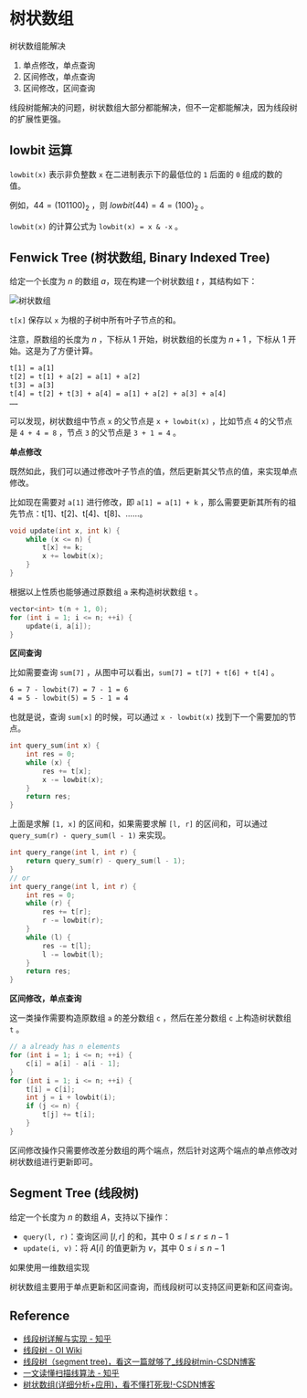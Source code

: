 # 树状数组


树状数组能解决

1. 单点修改，单点查询
2. 区间修改，单点查询
3. 区间修改，区间查询

线段树能解决的问题，树状数组大部分都能解决，但不一定都能解决，因为线段树的扩展性更强。

## lowbit 运算

`lowbit(x)` 表示非负整数 `x` 在二进制表示下的最低位的 `1` 后面的 `0` 组成的数的值。

例如，$44 = (101100)_2$ ，则 $lowbit(44) = 4 = (100)_2$ 。

`lowbit(x)` 的计算公式为 `lowbit(x) = x & -x` 。

## Fenwick Tree (树状数组, Binary Indexed Tree)

给定一个长度为 $n$ 的数组 $a$，现在构建一个树状数组 $t$ ，其结构如下：

![树状数组](https://gitlab.com/convexwf/convex-resource/-/raw/master/convex-notes/leetcode-树状数组.png)

`t[x]` 保存以 `x` 为根的子树中所有叶子节点的和。

注意，原数组的长度为 $n$ ，下标从 $1$ 开始，树状数组的长度为 $n+1$ ，下标从 $1$ 开始。这是为了方便计算。

```txt
t[1] = a[1]
t[2] = t[1] + a[2] = a[1] + a[2]
t[3] = a[3]
t[4] = t[2] + t[3] + a[4] = a[1] + a[2] + a[3] + a[4]
……
```

可以发现，树状数组中节点 `x` 的父节点是 `x + lowbit(x)` ，比如节点 `4` 的父节点是 `4 + 4 = 8` ，节点 `3` 的父节点是 `3 + 1 = 4` 。

**单点修改**

既然如此，我们可以通过修改叶子节点的值，然后更新其父节点的值，来实现单点修改。

比如现在需要对 `a[1]` 进行修改，即 `a[1] = a[1] + k` ，那么需要更新其所有的祖先节点：t[1]、t[2]、t[4]、t[8]、……。

```cpp
void update(int x, int k) {
    while (x <= n) {
        t[x] += k;
        x += lowbit(x);
    }
}
```

根据以上性质也能够通过原数组 `a` 来构造树状数组 `t` 。

```cpp
vector<int> t(n + 1, 0);
for (int i = 1; i <= n; ++i) {
    update(i, a[i]);
}
```

**区间查询**

比如需要查询 `sum[7]` ，从图中可以看出，`sum[7] = t[7] + t[6] + t[4]` 。

```txt
6 = 7 - lowbit(7) = 7 - 1 = 6
4 = 5 - lowbit(5) = 5 - 1 = 4
```

也就是说，查询 `sum[x]` 的时候，可以通过 `x - lowbit(x)` 找到下一个需要加的节点。

```cpp
int query_sum(int x) {
    int res = 0;
    while (x) {
        res += t[x];
        x -= lowbit(x);
    }
    return res;
}
```

上面是求解 `[1, x]` 的区间和，如果需要求解 `[l, r]` 的区间和，可以通过 `query_sum(r) - query_sum(l - 1)` 来实现。

```cpp
int query_range(int l, int r) {
    return query_sum(r) - query_sum(l - 1);
}
// or
int query_range(int l, int r) {
    int res = 0;
    while (r) {
        res += t[r];
        r -= lowbit(r);
    }
    while (l) {
        res -= t[l];
        l -= lowbit(l);
    }
    return res;
}
```

**区间修改，单点查询**

这一类操作需要构造原数组 `a` 的差分数组 `c` ，然后在差分数组 `c` 上构造树状数组 `t` 。

```cpp
// a already has n elements
for (int i = 1; i <= n; ++i) {
    c[i] = a[i] - a[i - 1];
}
for (int i = 1; i <= n; ++i) {
    t[i] = c[i];
    int j = i + lowbit(i);
    if (j <= n) {
        t[j] += t[i];
    }
}
```

区间修改操作只需要修改差分数组的两个端点，然后针对这两个端点的单点修改对树状数组进行更新即可。

## Segment Tree (线段树)

给定一个长度为 $n$ 的数组 $A$，支持以下操作：

- `query(l, r)`：查询区间 $[l, r]$ 的和，其中 $0 \leq l \leq r \leq n-1$
- `update(i, v)`：将 $A[i]$ 的值更新为 $v$，其中 $0 \leq i \leq n-1$

如果使用一维数组实现


树状数组主要用于单点更新和区间查询，而线段树可以支持区间更新和区间查询。


## Reference

- [线段树详解与实现 - 知乎](https://zhuanlan.zhihu.com/p/174810030)
- [线段树 - OI Wiki](https://oi-wiki.org/ds/seg/)
- [线段树（segment tree)，看这一篇就够了_线段树min-CSDN博客](https://blog.csdn.net/Yaokai_AssultMaster/article/details/79599809)
- [一文读懂扫描线算法 - 知乎](https://zhuanlan.zhihu.com/p/103616664)
- [树状数组(详细分析+应用)，看不懂打死我!-CSDN博客](https://blog.csdn.net/TheWayForDream/article/details/118436732)
